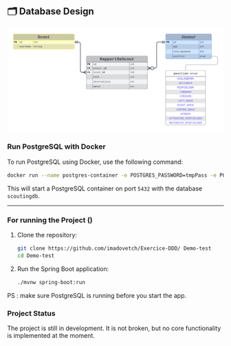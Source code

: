 ## 🗂️ Database Design

![Database Design](./docs/db-design.png)

### Run PostgreSQL with Docker

To run PostgreSQL using Docker, use the following command:

```bash
docker run --name postgres-container -e POSTGRES_PASSWORD=tmpPass -e POSTGRES_USER=postgres -e POSTGRES_DB=scoutingdb -p 5432:5432 -d postgres:13
```

This will start a PostgreSQL container on port `5432` with the database `scoutingdb`.

---

### For running the Project ()

1. Clone the repository:
   ```bash
   git clone https://github.com/imadovetch/Exercice-DDD/ Demo-test
   cd Demo-test
   ```

2. Run the Spring Boot application:
   ```bash
   ./mvnw spring-boot:run
   ```

PS : make sure PostgreSQL is running before you start the app.
### Project Status 
The project is still in development. It is not broken, but no core functionality is implemented at the moment. 
